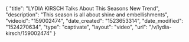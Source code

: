 {
    "title": "LYDIA KIRSCH Talks About This Seasons New Trend",
    "description": "This season is all about shine and embellishments",
    "videoid": "159002474",
    "date_created": "1523653314",
    "date_modified": "1524270634",
    "type": "captivate",
    "layout": "video",
    "url": "\/v\/lydia-kirsch\/159002474"
}